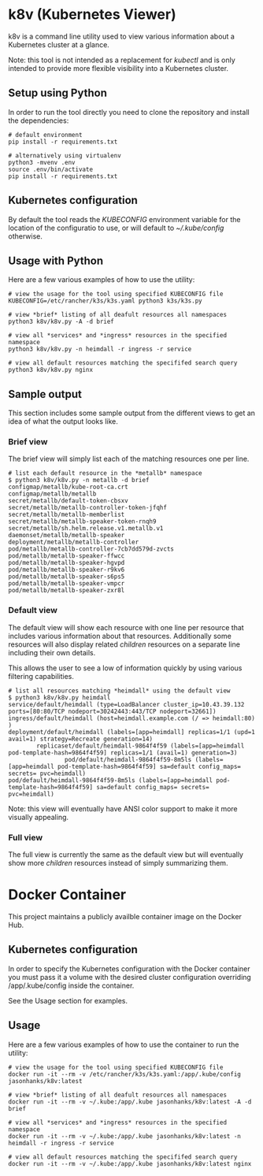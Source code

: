 # k8v (Kubernetes Viewer)

k8v is a command line utility used to view various information about a Kubernetes cluster at a glance. 

Note: this tool is not intended as a replacement for *kubectl* and is only intended to provide more flexible 
visibility into a Kubernetes cluster.



## Setup using Python

In order to run the tool directly you need to clone the repository and install the dependencies:

    # default environment
    pip install -r requirements.txt

    # alternatively using virtualenv
    python3 -mvenv .env
    source .env/bin/activate
    pip install -r requirements.txt



## Kubernetes configuration

By default the tool reads the *KUBECONFIG* environment variable for the location of the configuratio to use, or
will default to *~/.kube/config* otherwise.



## Usage with Python

Here are a few various examples of how to use the utility:

    # view the usage for the tool using specified KUBECONFIG file
    KUBECONFIG=/etc/rancher/k3s/k3s.yaml python3 k3s/k3s.py

    # view *brief* listing of all deafult resources all namespaces
    python3 k8v/k8v.py -A -d brief
    
    # view all *services* and *ingress* resources in the specified namespace
    python3 k8v/k8v.py -n heimdall -r ingress -r service

    # view all default resources matching the specififed search query
    python3 k8v/k8v.py nginx



## Sample output

This section includes some sample output from the different views to get an idea of what
the output looks like.



### Brief view

The brief view will simply list each of the matching resources one per line.

    # list each default resource in the *metallb* namespace
    $ python3 k8v/k8v.py -n metallb -d brief
    configmap/metallb/kube-root-ca.crt
    configmap/metallb/metallb
    secret/metallb/default-token-cbsxv
    secret/metallb/metallb-controller-token-jfqhf
    secret/metallb/metallb-memberlist
    secret/metallb/metallb-speaker-token-rnqh9
    secret/metallb/sh.helm.release.v1.metallb.v1
    daemonset/metallb/metallb-speaker
    deployment/metallb/metallb-controller
    pod/metallb/metallb-controller-7cb7dd579d-zvcts
    pod/metallb/metallb-speaker-ffwcc
    pod/metallb/metallb-speaker-hgvpd
    pod/metallb/metallb-speaker-r9kv6
    pod/metallb/metallb-speaker-s6ps5
    pod/metallb/metallb-speaker-vmpcr
    pod/metallb/metallb-speaker-zxr8l


### Default view

The default view will show each resource with one line per resource that includes various information about
that resources. Additionally some resources will also display related *children* resources on a separate
line including their own details.

This allows the user to see a low of information quickly by using various filtering capabilities.

    # list all resources matching *heimdall* using the default view
    $ python3 k8v/k8v.py heimdall
    service/default/heimdall (type=LoadBalancer cluster_ip=10.43.39.132  ports=[80:80/TCP nodeport=30242443:443/TCP nodeport=32661])
    ingress/default/heimdall (host=heimdall.example.com (/ => heimdall:80) )
    deployment/default/heimdall (labels=[app=heimdall] replicas=1/1 (upd=1 avail=1) strategy=Recreate generation=14)
            replicaset/default/heimdall-9864f4f59 (labels=[app=heimdall pod-template-hash=9864f4f59] replicas=1/1 (avail=1) generation=3)
                    pod/default/heimdall-9864f4f59-8m5ls (labels=[app=heimdall pod-template-hash=9864f4f59] sa=default config_maps= secrets= pvc=heimdall)
    pod/default/heimdall-9864f4f59-8m5ls (labels=[app=heimdall pod-template-hash=9864f4f59] sa=default config_maps= secrets= pvc=heimdall)


Note: this view will eventually have ANSI color support to make it more visually appealing.


### Full view

The full view is currently the same as the default view but will eventually show more *children* resources instead of 
simply summarizing them.



# Docker Container

This project maintains a publicly availble container image on the Docker Hub. 



## Kubernetes configuration

In order to specify the Kubernetes configuration with the Docker container you must pass it a volume 
with the desired cluster configuration overriding /app/.kube/config inside the container. 

See the Usage section for examples.


## Usage

Here are a few various examples of how to use the container to run the utility:

    # view the usage for the tool using specified KUBECONFIG file
    docker run -it --rm -v /etc/rancher/k3s/k3s.yaml:/app/.kube/config jasonhanks/k8v:latest

    # view *brief* listing of all deafult resources all namespaces
    docker run -it --rm -v ~/.kube:/app/.kube jasonhanks/k8v:latest -A -d brief

    # view all *services* and *ingress* resources in the specified namespace
    docker run -it --rm -v ~/.kube:/app/.kube jasonhanks/k8v:latest -n heimdall -r ingress -r service

    # view all default resources matching the specififed search query
    docker run -it --rm -v ~/.kube:/app/.kube jasonhanks/k8v:latest nginx
